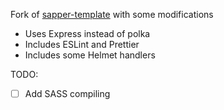 Fork of [sapper-template](https://github.com/sveltejs/sapper-template) with some modifications
- Uses Express instead of polka
- Includes ESLint and Prettier
- Includes some Helmet handlers

TODO:
- [ ] Add SASS compiling